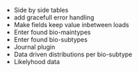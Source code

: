- Side by side tables
- add gracefull error handling
- Make fields keep value inbetween loads
- Enter found bio-maintypes
- Enter found bio-subtypes
- Journal plugin
- Data driven distributions per bio-subtype
- Likelyhood data